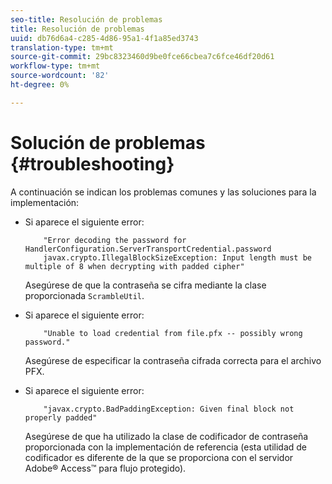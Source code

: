 ```yaml
---
seo-title: Resolución de problemas
title: Resolución de problemas
uuid: db76d6a4-c285-4d86-95a1-4f1a85ed3743
translation-type: tm+mt
source-git-commit: 29bc8323460d9be0fce66cbea7c6fce46df20d61
workflow-type: tm+mt
source-wordcount: '82'
ht-degree: 0%

---
```



# Solución de problemas {#troubleshooting}

A continuación se indican los problemas comunes y las soluciones para la implementación:

* Si aparece el siguiente error:

   ```
       "Error decoding the password for HandlerConfiguration.ServerTransportCredential.password  
       javax.crypto.IllegalBlockSizeException: Input length must be multiple of 8 when decrypting with padded cipher"
   ```

   Asegúrese de que la contraseña se cifra mediante la clase proporcionada `ScrambleUtil`.

* Si aparece el siguiente error:

   ```
       "Unable to load credential from file.pfx -- possibly wrong password."
   ```

   Asegúrese de especificar la contraseña cifrada correcta para el archivo PFX.

* Si aparece el siguiente error:

   ```
       "javax.crypto.BadPaddingException: Given final block not properly padded"
   ```

   Asegúrese de que ha utilizado la clase de codificador de contraseña proporcionada con la implementación de referencia (esta utilidad de codificador es diferente de la que se proporciona con el servidor Adobe® Access™ para flujo protegido).

